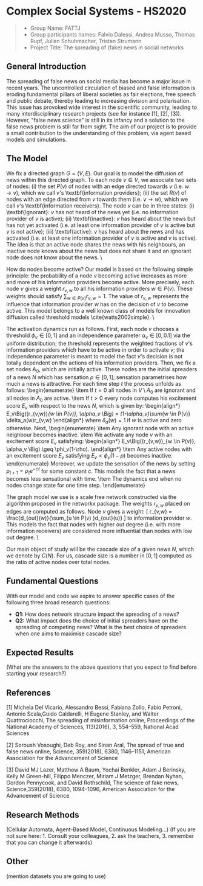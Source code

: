 # Complex Social Systems - HS2020

> * Group Name: FATTJ
> * Group participants names: Falvio Dalessi, Andrea Musso, Thomas Rupf, Julian Schuhmacher, Tristan Strumann
> * Project Title: The spreading of (fake) news in social networks

## General Introduction
The spreading of false news on social media has become a major issue in recent years. The uncontrolled circulation of biased and false information is eroding fundamental pillars of liberal societies as fair elections, free speech and public debate, thereby leading to increasing division and polarisation. This issue has provoked wide interest in the scientific community, leading to many interdisciplinary research projects (see for instance [1], [2], [3]). However, "false news science" is still in its infancy and a solution to the false news problem is still far from sight. The aim of our project is to provide a small contribution to the understanding of this problem, via agent based models and simulations.

## The Model

We fix a directed graph $G = (V,E)$. Our goal is to model the diffusion of news within this directed graph. To each node $v \in V$, we associate two sets of nodes: (i) the set $P(v)$ of nodes with an edge directed towards $v$ (i.e. $w \rightarrow v$), which we call $v$'s \textbf{information providers}; (ii) the set $R(v)$ of nodes with an edge directed from $v$ towards them (i.e. $v \rightarrow w$), which we call $v$'s \textbf{information receivers}. The node $v$ can be in three states:  (i) \textbf{ignorant}: $v$ has not heard of the news yet (i.e. no information provider of $v$ is active); (ii) \textbf{inactive}:  $v$ has heard about the news but has not yet activated (i.e. at least one information provider of $v$ is active but $v$ is not active); (iii) \textbf{active}: $v$ has heard about the news and has activated  (i.e. at least one information provider of $v$ is active and $v$ is active). 
The idea is that an active node shares the news with his neighbours, an inactive node knows about the news but does not share it and an ignorant node does not know about the news. \\

How do nodes become active? Our model is based on the following simple principle: the probability of a node $v$ becoming active increases as more and more of his information providers become active. More precisely, each node $v$ gives a weight $r_{v,w}$ to all his information providers $w \in P(v)$. These weights should satisfy $\sum_{w \in P(v)} r_{v,w} = 1$. The value of $r_{v,w}$ represents the influence that information provider $w$ has on the decision of $v$ to become active. This model belongs to a well known class of models for innovation diffusion called threshold models \cite{watts2002simple}. \\

The activation dynamics run as follows. First, each node $v$ chooses a threshold $\phi_v \in [0,1]$ and an independence parameter $\alpha_v \in [0,0.1]$ via the uniform distribution; the threshold represents the weighted fractions of $v$'s information providers which have to be active in order to activate $v$; the independence parameter is meant to model the fact $v$'s decision is not totally dependent on the actions of his information providers. Then, we fix a set nodes $A_0$, which are initially active. These nodes are the initial spreaders of a news $N$ which has sensation $\rho \in [0,1]$; sensation parametrises how much a news is attractive. For each time step $t$ the process unfolds as follows:
\begin{enumerate}
\item If $t = 0$ all nodes in $V \setminus A_0$ are ignorant and all nodes in $A_0$ are active.
\item If $t > 0$ every node computes his excitement score $E_v$ with respect to the news $N$, which is given by:
\begin{align*}
E_v\Big((r_{v,w})_{w \in P(v)}, \alpha_v \Big) =  (1-\alpha_v)\sum_{w \in P(v)} \delta_a(w)r_{v,w}
\end{align*}
where $\delta_a(w) = 1$ if $w$ is active and zero otherwise. Next,
\begin{enumerate}
\item Any ignorant node with an active neighbour becomes inactive.
\item We activate any node $v$ with an excitement score $E_v$ satisfying:
\begin{align*}
E_v\Big((r_{v,w})_{w \in P(v)}, \alpha_v \Big) \geq \phi_v(1-\rho).
\end{align*}
\item Any active nodes with an excitement score $E_v$ satisfying $E_v < \phi_v(1-\rho)$ becomes inactive.
\end{enumerate}
Moreover, we update the sensation of the news by setting $\rho_{t+1} = \rho_{t}e^{-ct}$ for some constant $c$. This models the fact that a news becomes less sensational with time.
\item The dynamics end when no nodes change state for one time step.
\end{enumerate}

The graph model we use is a scale free network constructed via the algorithm proposed in the networkx package. The weights $r_{v,w}$  placed on edges are computed as follows. Node $v$ gives a weight:
\[ r_{v,w} = \frac{d_{out}(w)}{\sum_{u \in P(v) }d_{out}(u)} \]
to information provider $w$. This models the fact that nodes with higher out degree (i.e. with more information receivers) are considered more influential than nodes with low out degree. \\

Our main object of study will be the cascade size of a given news $N$, which we denote by $C(N)$. For us, cascade size is a number in $[0,1]$ computed as the ratio of active nodes over total nodes.


## Fundamental Questions

With our model and code we aspire to answer specific cases of the following three broad research questions:
* **Q1:** How does network structure impact the spreading of a news?
* **Q2:** What impact does the choice of initial spreaders have on the spreading of competing news? What is the best choice of spreaders when one aims to maximise cascade size?

## Expected Results

(What are the answers to the above questions that you expect to find before starting your research?)


## References 

[1]  Michela Del Vicario, Alessandro Bessi, Fabiana Zollo, Fabio Petroni, Antonio Scala,Guido Caldarelli, H Eugene Stanley, and Walter Quattrociocchi, The  spreading of misinformation online, Proceedings of the National Academy of Sciences, 113(2016), 3, 554–559, National Acad Sciences

[2]  Soroush Vosoughi, Deb Roy, and Sinan Aral, The spread of true and false news online, Science, 359(2018), 6380, 1146–1151, American Association for the Advancement of Science

[3]  David MJ Lazer, Matthew A Baum, Yochai Benkler, Adam J Berinsky, Kelly M Green-hill,  Filippo  Menczer,  Miriam  J  Metzger,  Brendan  Nyhan, Gordon  Pennycook, and David Rothschild, The science of fake news, Science,359(2018), 6380, 1094–1096, American Association for the Advancement of Science

## Research Methods

(Cellular Automata, Agent-Based Model, Continuous Modeling...) (If you are not sure here: 1. Consult your colleagues, 2. ask the teachers, 3. remember that you can change it afterwards)


## Other

(mention datasets you are going to use)
